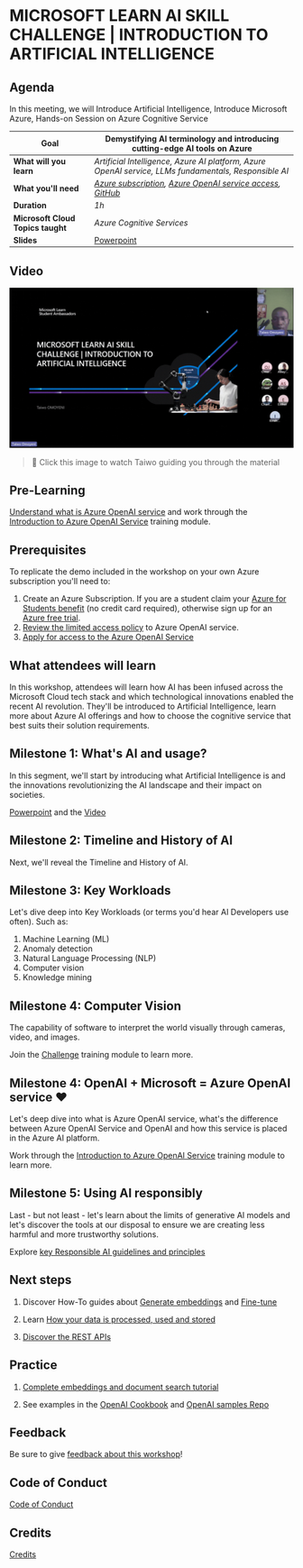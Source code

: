 # MICROSOFT LEARN AI SKILL CHALLENGE | INTRODUCTION TO ARTIFICIAL INTELLIGENCE

## Agenda

In this meeting, we will Introduce Artificial Intelligence,
Introduce Microsoft Azure,
Hands-on Session on Azure Cognitive Service
   

| **Goal**              | Demystifying AI terminology and introducing cutting-edge AI tools on Azure                                    |
| ----------------------------- | --------------------------------------------------------------------- |
| **What will you learn**       | *Artificial Intelligence, Azure AI platform, Azure OpenAI service, LLMs fundamentals, Responsible AI*                                        |
| **What you'll need**          | *[Azure subscription](https://azure.microsoft.com), [Azure OpenAI service access](https://customervoice.microsoft.com/Pages/ResponsePage.aspx?id=v4j5cvGGr0GRqy180BHbR7en2Ais5pxKtso_Pz4b1_xUOFA5Qk1UWDRBMjg0WFhPMkIzTzhKQ1dWNyQlQCN0PWcu), [GitHub](https://github.com/)* |
| **Duration**                  | *1h*                                                                |
| **Microsoft Cloud Topics taught**                  | *Azure Cognitive Services*                     |
| **Slides** | [Powerpoint](slides.pptx) 
                         
## Video

[![workshop walk-through](https://github.com/Shunlexxi/INTRODUCTION-TO-ARTIFICIAL-INTELLIGENCE/blob/54288c2e4117564aed47bdeb6e35542cf416ee41/Microsoft%20Learn%20AI%20Skills%20Challenge%20_%20Introduction%20to%20Artificial%20Intelligence%20(AI).gif)](https://stdntpartners.sharepoint.com/:v:/s/MSPOpen2/EQ9Vok17OVtBpKUZzU8ZKAUBYKz0AmDmFLsHxgtWmQhAcA?e=rhuVXP&nav=eyJyZWZlcnJhbEluZm8iOnsicmVmZXJyYWxBcHAiOiJTdHJlYW1XZWJBcHAiLCJyZWZlcnJhbFZpZXciOiJTaGFyZURpYWxvZyIsInJlZmVycmFsQXBwUGxhdGZvcm0iOiJXZWIiLCJyZWZlcnJhbE1vZGUiOiJ2aWV3In19 "workshop walk-through")
> 🎥 Click this image to watch Taiwo guiding you through the material

## Pre-Learning

[Understand what is Azure OpenAI service](https://learn.microsoft.com/azure/cognitive-services/openai/overview/??wt.mc_id=studentamb_255353) and work through the [Introduction to Azure OpenAI Service](https://learn.microsoft.com/training/modules/explore-azure-openai/??wt.mc_id=studentamb_255353) training module.

## Prerequisites

To replicate the demo included in the workshop on your own Azure subscription you'll need to:
1.	Create an Azure Subscription. If you are a student claim your [Azure for Students benefit](https://azure.microsoft.com/free/students/?wt.mc_id=studentamb_255353) (no credit card required), otherwise sign up for an [Azure free trial](https://azure.microsoft.com/pricing/offers/ms-azr-0044p/?wt.mc_id=studentamb_255353).
2.  [Review the limited access policy](https://learn.microsoft.com/legal/cognitive-services/openai/limited-access?context=%2Fazure%2Fcognitive-services%2Fopenai%2Fcontext%2Fcontext&?wt.mc_id=studentamb_255353) to Azure OpenAI service.
3.	[Apply for access to the Azure OpenAI Service](https://aka.ms/oai/access)

## What attendees will learn

In this workshop, attendees will learn how AI has been infused across the Microsoft Cloud tech stack and which technological innovations enabled the recent AI revolution. They'll be introduced to Artificial Intelligence, learn more about Azure AI offerings and how to choose the cognitive service that best suits their solution requirements. 

## Milestone 1: What's AI and usage?

In this segment, we'll start by introducing what Artificial Intelligence is and the innovations revolutionizing the AI landscape and their impact on societies.

[Powerpoint](slides.pptx) and the [Video](https://stdntpartners.sharepoint.com/:v:/s/MSPOpen2/EQ9Vok17OVtBpKUZzU8ZKAUBYKz0AmDmFLsHxgtWmQhAcA?e=WWGrpt&nav=eyJyZWZlcnJhbEluZm8iOnsicmVmZXJyYWxBcHAiOiJTdHJlYW1XZWJBcHAiLCJyZWZlcnJhbFZpZXciOiJTaGFyZURpYWxvZyIsInJlZmVycmFsQXBwUGxhdGZvcm0iOiJXZWIiLCJyZWZlcnJhbE1vZGUiOiJ2aWV3In19)

## Milestone 2: Timeline and History of AI

Next, we'll reveal the Timeline and History of AI.

## Milestone 3: Key Workloads

Let's dive deep into Key Workloads (or terms you'd hear AI Developers use often). Such as:
1. Machine Learning (ML)
2. Anomaly detection
3. Natural Language Processing (NLP)
4. Computer vision
5. Knowledge mining

## Milestone 4: Computer Vision

The capability of software to interpret the world visually through cameras, video, and images.

Join the [Challenge](https://bit.ly/MicrosoftAIChallengeSA) training module to learn more.

## Milestone 4: OpenAI + Microsoft = Azure OpenAI service ❤️

Let's deep dive into what is Azure OpenAI service, what's the difference between Azure OpenAI Service and OpenAI and how this service is placed in the Azure AI platform.

Work through the [Introduction to Azure OpenAI Service](https://learn.microsoft.com/training/modules/explore-azure-openai/?wt.mc_id=studentamb_255353) training module to learn more.

## Milestone 5: Using AI responsibly

Last - but not least - let's learn about the limits of generative AI models and let's discover the tools at our disposal to ensure we are creating less harmful and more trustworthy solutions. 

Explore [key Responsible AI guidelines and principles](https://learn.microsoft.com/legal/cognitive-services/openai/transparency-note?context=%2Fazure%2Fcognitive-services%2Fopenai%2Fcontext%2Fcontext&?wt.mc_id=studentamb_255353)

## Next steps

1.	Discover How-To guides about [Generate embeddings](https://learn.microsoft.com/azure/cognitive-services/openai/how-to/embeddings?tabs=console/??wt.mc_id=studentamb_255353) and [Fine-tune](https://learn.microsoft.com/azure/cognitive-services/openai/how-to/fine-tuning?pivots=programming-language-studio/??wt.mc_id=studentamb_255353)

2.	Learn [How your data is processed, used and stored](https://learn.microsoft.com/legal/cognitive-services/openai/data-privacy?context=%2Fazure%2Fcognitive-services%2Fopenai%2Fcontext%2Fcontext&?wt.mc_id=studentamb_255353)

3.	[Discover the REST APIs](https://learn.microsoft.com/rest/api/cognitiveservices/??wt.mc_id=studentamb_255353)

## Practice

1.  [Complete embeddings and document search tutorial](https://learn.microsoft.com/azure/cognitive-services/openai/tutorials/embeddings?tabs=command-line&?wt.mc_id=studentamb_255353)

2.	See examples in the [OpenAI Cookbook](https://github.com/openai/openai-cookbook/tree/main/examples) and [OpenAI samples Repo](https://github.com/Azure/azure-openai-samples)

## Feedback

Be sure to give [feedback about this workshop](https://bit.ly/MSFT_AI_feedback)!

## Code of Conduct
[Code of Conduct](https://github.com/Shunlexxi/INTRODUCTION-TO-ARTIFICIAL-INTELLIGENCE/blob/125a4c619190f5ed4ce1a9fd3595d6e95cee58fa/CODE_OF_CONDUCT.md)

## Credits
[Credits](https://github.com/Shunlexxi/INTRODUCTION-TO-ARTIFICIAL-INTELLIGENCE/blob/7f0f46b2a7ea9cb44b60d42b0f9d079d37ebbb6e/Credits.md)
